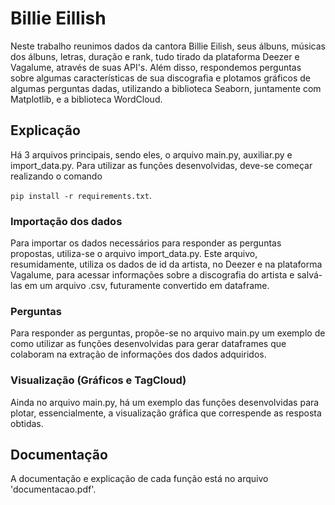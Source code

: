 # Billie Eillish 

Neste trabalho reunimos dados da cantora Billie Eilish, seus álbuns, músicas dos álbuns, letras, duração e rank, tudo tirado da plataforma Deezer e Vagalume, através de suas API's. Além disso, respondemos perguntas sobre algumas características de sua discografia e plotamos gráficos de algumas perguntas dadas, utilizando a biblioteca Seaborn, juntamente com Matplotlib, e a biblioteca WordCloud. 

## Explicação

Há 3 arquivos principais, sendo eles, o arquivo main.py, auxiliar.py e import_data.py. Para utilizar as funções desenvolvidas, deve-se começar realizando o comando 

```pip install -r requirements.txt```.

### Importação dos dados

Para importar os dados necessários para responder as perguntas propostas, utiliza-se o arquivo import_data.py. Este arquivo, resumidamente, utiliza os dados de id da artista, no Deezer e na plataforma Vagalume, para acessar informações sobre a discografia do artista e salvá-las em um arquivo .csv, futuramente convertido em dataframe. 

### Perguntas 

Para responder as perguntas, propõe-se no arquivo main.py um exemplo de como utilizar as funções desenvolvidas para gerar dataframes que colaboram na extração de informações dos dados adquiridos.

### Visualização (Gráficos e TagCloud)
  
  Ainda no arquivo main.py, há um exemplo das funções desenvolvidas para plotar, essencialmente, a visualização gráfica que correspende as resposta obtidas.
  
## Documentação

A documentação e explicação de cada função está no arquivo 'documentacao.pdf'.
